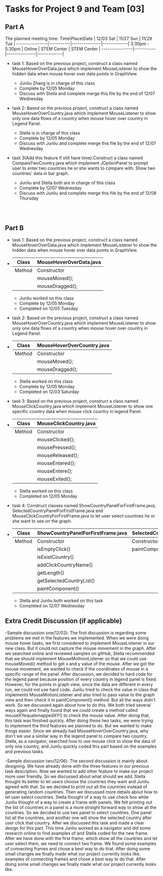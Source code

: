 Tasks for Project 9 and Team [03]
=====================================

Part A
---------

The planned meeting time: 
Time\Place\Date | 12/03 Sat |   11/27 Sun   |  11/29 Tue  | 
----------------|-----------|---------------|-------------|
3:30pm - 5:30pm |  Online   | STEM Center   | STEM Center | 
----------------|-----------|---------------|-------------|

- task 1: Based on the previous project, construct a class named MouseHoverOverData.java which implement MouseListener to show the hidden data when mouse hover over data points in GraphView. 
	- Junliu Zhang is in charge of this class
	- Complete by 12/05 Monday
	- Discuss with Stella and complete merge this file by the end of 12/07 Wednesday

- task 2: Based on the previous project, construct a class named MouseHoverOverCountry.java which implement MouseListener to show only one data flows of a country when mouse hover over country in Legend Panel. 
	- Stella is in charge of this class
	- Complete by 12/05 Monday
	- Discuss with Junliu and complete merge this file by the end of 12/07 Wednesday

- task 3(Add this feature if still have time):Construct a class named CompareTwoCountry.java which implement JOptionPanel to prompt user to enter two countries he or she wants to compare with. Show two countries' data in bar graph. 
	- Junliu and Stella both are in charge of this class
	- Complete by 12/07 Wednesday
	- Discuss with Junliu and complete merge this file by the end of 12/08 Thursday



<br><br>

Part B
---------

- task 1: Based on the previous project, construct a class named MouseHoverOverData.java which implement MouseListener to show the hidden data when mouse hover over data points in GraphView.
-
    Class  | MouseHoverOverData.java
    -------|------------------------
    Method | Constructor
           | mouseMoved();
           | mouseDragged();
	- Junliu worked on this class
	- Complete by 12/05 Monday
	- Completed on 12/05 Tuesday

- task 2: Based on the previous project, construct a class named MouseHoverOverCountry.java which implement MouseListener to show only one data flows of a country when mouse hover over country in Legend Panel.
- 	
	Class  | MouseHoverOverCountry.java
    -------|------------------------
    Method | Constructor
           | mouseMoved();
           | mouseDragged();
	- Stella worked on this class
	- Complete by 12/05 Monday
	- Completed on 12/03 Saturday

- task 3: Based on the previous project, construct a class named MouseClickCountry.java which implement MouseListener to show one specific country data when mouse click country in legend Panel.
-
    Class  | MouseClickCountry.java
    -------|------------------------
    Method | Constructor
           | mouseClicked();
           | mousePressed();
           | mouseReleased();
           | mouseEntered();
           | mouseEntere();
           | mouseExited();
	- Stella worked on this class
	- Completed on 12/05 Monday

- task 4: Construct classes named ShowCountryPanelForFirstFrame.java, SelectedCountryPanelForFirstFrame.java and
MouseClickCountryForFirstFrame.java to let user select countries he or she want to see on the graph.
-
    Class  | ShowCountryPanelForFirstFrame.java | SelectedCountryPanelForFirstFrame.java | MouseClickCountryForFirstFrame
    -------|------------------------------------|----------------------------------------|------------------------------------
    Method | Constructor                        | Constructor                            | Constructor
           | isEmptyClick()                     | paintComponent()                       | mouseClicked()
           | isExistCountry()                   |                                        | mousePressed()
           | addClickCountryName()              |                                        | mouseReleased()
           | getLength()                        |                                        | mouseEntered()
           | getSelectedCountryList()           |                                        | mouseExited()           
           | paintComponent()                   |                                        |
    - Stella and Junliu both worked on this task
    - Completed on 12/07 Wednesday



Extra Credit Discussion (if applicable)
-----------------------

-Sample discussion one(12/03):
     The first discussion is regarding some problems we met in the features we implemented. When we were doing mouse 
 hover tasks, we first considered to implement MouseListener in our new class. But it could not capture the mouse 
 movement in the graph. After we searched online and reviewed samples on gitHub, Stella recommended that we should 
 implement MouseMothionListener so that we could use mouseMoved() method to get x and y value of the mouse.
     After we got the mouse movement, we wanted to check if the coordinates of mouse in a specific range of the panel. 
 After discussion, we decided to hard code for the legend panel because position of every country in legend panel is 
 fixed. However, for the points in graph view, since the data are different in every run, we could not use hard code. 
 Junliu tried to check the value in class that implements MouseMotionListener and also tried to pass value to the 
 graph view and then check it in paintComponent() method. But all the ways didn't work. So we discussed again about 
 how to do this. We both tried several ways again and finally found that we could create a method called 
 mouseXYequalsmappedXY() to check the mouse value. After doing that, this task was finished quickly.
     After doing these two tasks, we were trying to implement the third features we planned to do. But we wanted to 
 make things easier. Since we already had MouseHoverOverCountry.java, why don't we use a similar way in the legend 
 panel to compare two country. Stella, as a navigator, searched how to use mouse click to show the data of only one 
 country, and Junliu quickly coded this part based on the examples and previous tasks.
 
-Sample discussion two(12/06):
     The second discussion is mainly about designing. We have already done with the three features in our previous 
 task description. Now we wanted to add other feature to make our project more user friendly. So we discussed about 
 what should we add. Stella thought its better to let users choose the countries they want and Junliu agreed with that. 
 So we decided to print out all the countries instead of generating random countries. Then we discussed more details 
 about how to let user select countries. Stella thought of a way to use check box while Junliu thought of a way to 
 create a frame with panels. We felt printing out the list of countries in a panel is a more straight forward way to 
 show all the countries. So we decided to use two panel to select countries. One panel list all the countries, and 
 another one will show the selected country after user click that country.
     After we discussed this task and made a clear design for this part. This time Junliu worked as a navigator and 
 did some research online to find examples of and Stella coded for the new frame. After we have done with the 
 first frame, which show all the countries and let user select them, we need to connect two frame. We found some 
 examples of connecting frames and chose a best way to do that. After doing some small changes we finally made what 
 our project currently looks like.
 examples of connecting frames and chose a best way to do that. After doing some small changes we finally made what 
 our project currently looks like.


